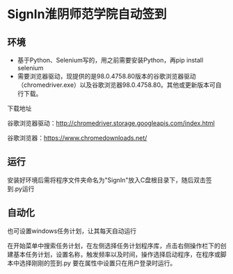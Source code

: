 # SignIn淮阴师范学院自动签到
## 环境

 - 基于Python、Selenium写的，用之前需要安装Python，再pip install selenium
 - 需要浏览器驱动，现提供的是98.0.4758.80版本的谷歌浏览器驱动（chromedriver.exe）以及谷歌浏览器98.0.4758.80。其他或更新版本可自行下载。
 
下载地址 

谷歌浏览器驱动：http://chromedriver.storage.googleapis.com/index.html

谷歌浏览器：https://www.chromedownloads.net/
 
## 运行
安装好环境后需将程序文件夹命名为"SignIn"放入C盘根目录下，随后双击签到.py运行

## 自动化
也可设置windows任务计划，让其每天自动运行

在开始菜单中搜索任务计划，在左侧选择任务计划程序库，点击右侧操作栏下的创建基本任务计划，设置名称，触发频率以及时间，操作选择启动程序，在程序或脚本中选择刚刚的签到.py 要在属性中设置只在用户登录时运行。
